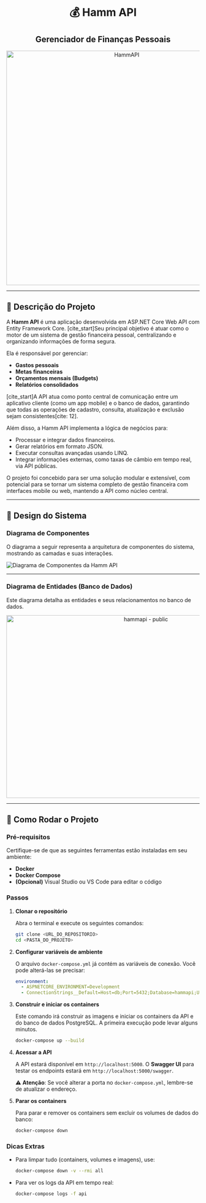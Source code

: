 
<h1 align="center">💰 Hamm API</h1>

<h2 align="center">Gerenciador de Finanças Pessoais</h2>

<p align="center">
    <img width="612" height="612" alt="HammAPI" src="https://github.com/user-attachments/assets/17856f95-ca34-4763-b619-8e19e1199f54" />
</p>

---

## 📄 Descrição do Projeto

A **Hamm API** é uma aplicação desenvolvida em ASP.NET Core Web API com Entity Framework Core. [cite_start]Seu principal objetivo é atuar como o motor de um sistema de gestão financeira pessoal, centralizando e organizando informações de forma segura.

Ela é responsável por gerenciar:

* **Gastos pessoais** 
* **Metas financeiras** 
* **Orçamentos mensais (Budgets)**
* **Relatórios consolidados** 

[cite_start]A API atua como ponto central de comunicação entre um aplicativo cliente (como um app mobile) e o banco de dados, garantindo que todas as operações de cadastro, consulta, atualização e exclusão sejam consistentes[cite: 12].

Além disso, a Hamm API implementa a lógica de negócios para:

* Processar e integrar dados financeiros.
* Gerar relatórios em formato JSON.
* Executar consultas avançadas usando LINQ.
* Integrar informações externas, como taxas de câmbio em tempo real, via API públicas.

O projeto foi concebido para ser uma solução modular e extensível, com potencial para se tornar um sistema completo de gestão financeira com interfaces mobile ou web, mantendo a API como núcleo central.

---

## 🎨 Design do Sistema

### Diagrama de Componentes

O diagrama a seguir representa a arquitetura de componentes do sistema, mostrando as camadas e suas interações.

![Diagrama de Componentes da Hamm API](https://github.com/user-attachments/assets/4938f870-99a1-454f-871f-5a82d8bb7f26)

---

### Diagrama de Entidades (Banco de Dados)

Este diagrama detalha as entidades e seus relacionamentos no banco de dados.

<p align="center">
    <img width="712" height="477" alt="hammapi - public" src="https://github.com/user-attachments/assets/4d99e054-2651-412f-bf88-479eab7a335f" />
</p>


---

## 🚀 Como Rodar o Projeto

### Pré-requisitos

Certifique-se de que as seguintes ferramentas estão instaladas em seu ambiente:

* **Docker**
* **Docker Compose**
* **(Opcional)** Visual Studio ou VS Code para editar o código

### Passos

1.  **Clonar o repositório**

    Abra o terminal e execute os seguintes comandos:

    ```bash
    git clone <URL_DO_REPOSITORIO>
    cd <PASTA_DO_PROJETO>
    ```

2.  **Configurar variáveis de ambiente**

    O arquivo `docker-compose.yml` já contém as variáveis de conexão. Você pode alterá-las se precisar:

    ```yml
    environment:
      - ASPNETCORE_ENVIRONMENT=Development
      - ConnectionStrings__Default=Host=db;Port=5432;Database=hammapi;Username=postgres;Password=postgres
    ```

3.  **Construir e iniciar os containers**

    Este comando irá construir as imagens e iniciar os containers da API e do banco de dados PostgreSQL. A primeira execução pode levar alguns minutos.

    ```bash
    docker-compose up --build
    ```

4.  **Acessar a API**

    A API estará disponível em `http://localhost:5000`. O **Swagger UI** para testar os endpoints estará em `http://localhost:5000/swagger`.

    ⚠️ **Atenção**: Se você alterar a porta no `docker-compose.yml`, lembre-se de atualizar o endereço.

5.  **Parar os containers**

    Para parar e remover os containers sem excluir os volumes de dados do banco:

    ```bash
    docker-compose down
    ```

### Dicas Extras

* Para limpar tudo (containers, volumes e imagens), use:
    ```bash
    docker-compose down -v --rmi all
    ```

* Para ver os logs da API em tempo real:
    ```bash
    docker-compose logs -f api
    ```
